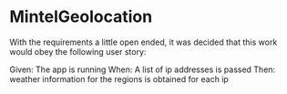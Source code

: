 # MintelGeolocation

With the requirements a little open ended, it was decided that this work would obey the following user story:

Given: The app is running
When: A list of ip addresses is passed
Then: weather information for the regions is obtained for each ip
